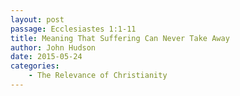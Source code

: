 ```yaml
---
layout: post
passage: Ecclesiastes 1:1-11
title: Meaning That Suffering Can Never Take Away
author: John Hudson
date: 2015-05-24
categories: 
    - The Relevance of Christianity
---	
```


